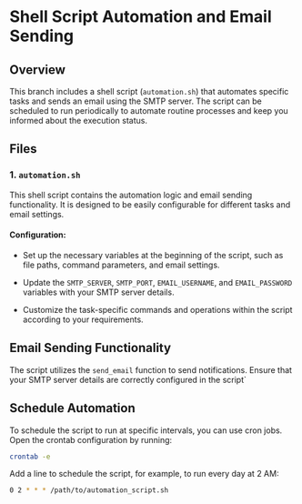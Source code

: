 # Shell Script Automation and Email Sending

## Overview

This branch includes a shell script (`automation.sh`) that automates specific tasks and sends an email using the SMTP server. The script can be scheduled to run periodically to automate routine processes and keep you informed about the execution status.

## Files

### 1. `automation.sh`

This shell script contains the automation logic and email sending functionality. It is designed to be easily configurable for different tasks and email settings.

#### Configuration:

- Set up the necessary variables at the beginning of the script, such as file paths, command parameters, and email settings.

- Update the `SMTP_SERVER`, `SMTP_PORT`, `EMAIL_USERNAME`, and `EMAIL_PASSWORD` variables with your SMTP server details.

- Customize the task-specific commands and operations within the script according to your requirements.

## Email Sending Functionality

The script utilizes the `send_email` function to send notifications. Ensure that your SMTP server details are correctly configured in the script`

## Schedule Automation

To schedule the script to run at specific intervals, you can use cron jobs. Open the crontab configuration by running:

```bash
crontab -e
```

Add a line to schedule the script, for example, to run every day at 2 AM:

```bash
0 2 * * * /path/to/automation_script.sh
```
